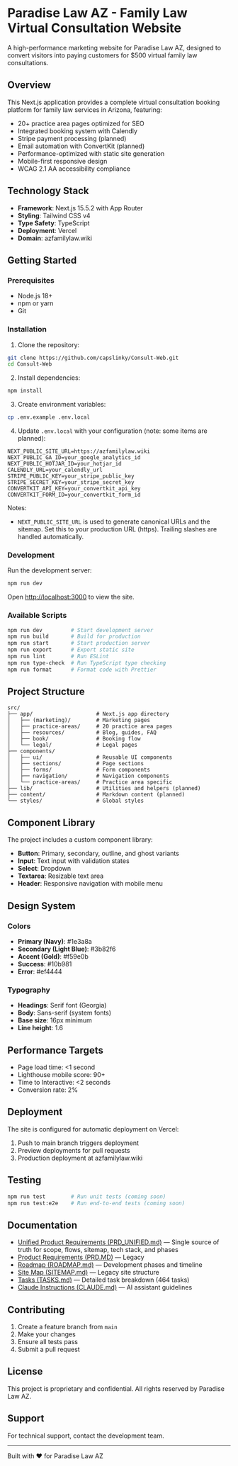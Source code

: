 # Paradise Law AZ - Family Law Virtual Consultation Website

A high-performance marketing website for Paradise Law AZ, designed to convert visitors into paying customers for $500 virtual family law consultations.

## Overview

This Next.js application provides a complete virtual consultation booking platform for family law services in Arizona, featuring:

- 20+ practice area pages optimized for SEO
- Integrated booking system with Calendly
- Stripe payment processing (planned)
- Email automation with ConvertKit (planned)
- Performance-optimized with static site generation
- Mobile-first responsive design
- WCAG 2.1 AA accessibility compliance

## Technology Stack

- **Framework**: Next.js 15.5.2 with App Router
- **Styling**: Tailwind CSS v4
- **Type Safety**: TypeScript
- **Deployment**: Vercel
- **Domain**: azfamilylaw.wiki

## Getting Started

### Prerequisites

- Node.js 18+ 
- npm or yarn
- Git

### Installation

1. Clone the repository:
```bash
git clone https://github.com/capslinky/Consult-Web.git
cd Consult-Web
```

2. Install dependencies:
```bash
npm install
```

3. Create environment variables:
```bash
cp .env.example .env.local
```

4. Update `.env.local` with your configuration (note: some items are planned):
```
NEXT_PUBLIC_SITE_URL=https://azfamilylaw.wiki
NEXT_PUBLIC_GA_ID=your_google_analytics_id
NEXT_PUBLIC_HOTJAR_ID=your_hotjar_id
CALENDLY_URL=your_calendly_url
STRIPE_PUBLIC_KEY=your_stripe_public_key
STRIPE_SECRET_KEY=your_stripe_secret_key
CONVERTKIT_API_KEY=your_convertkit_api_key
CONVERTKIT_FORM_ID=your_convertkit_form_id
```

Notes:
- `NEXT_PUBLIC_SITE_URL` is used to generate canonical URLs and the sitemap. Set this to your production URL (https). Trailing slashes are handled automatically.

### Development

Run the development server:
```bash
npm run dev
```

Open [http://localhost:3000](http://localhost:3000) to view the site.

### Available Scripts

```bash
npm run dev         # Start development server
npm run build       # Build for production
npm run start       # Start production server
npm run export      # Export static site
npm run lint        # Run ESLint
npm run type-check  # Run TypeScript type checking
npm run format      # Format code with Prettier
```

## Project Structure

```
src/
├── app/                    # Next.js app directory
│   ├── (marketing)/        # Marketing pages
│   ├── practice-areas/     # 20 practice area pages
│   ├── resources/          # Blog, guides, FAQ
│   ├── book/               # Booking flow
│   └── legal/              # Legal pages
├── components/
│   ├── ui/                 # Reusable UI components
│   ├── sections/           # Page sections
│   ├── forms/              # Form components
│   ├── navigation/         # Navigation components
│   └── practice-areas/     # Practice area specific
├── lib/                    # Utilities and helpers (planned)
├── content/                # Markdown content (planned)
└── styles/                 # Global styles
```

## Component Library

The project includes a custom component library:

- **Button**: Primary, secondary, outline, and ghost variants
- **Input**: Text input with validation states
- **Select**: Dropdown
- **Textarea**: Resizable text area
- **Header**: Responsive navigation with mobile menu

## Design System

### Colors

- **Primary (Navy)**: #1e3a8a
- **Secondary (Light Blue)**: #3b82f6
- **Accent (Gold)**: #f59e0b
- **Success**: #10b981
- **Error**: #ef4444

### Typography

- **Headings**: Serif font (Georgia)
- **Body**: Sans-serif (system fonts)
- **Base size**: 16px minimum
- **Line height**: 1.6

## Performance Targets

- Page load time: <1 second
- Lighthouse mobile score: 90+
- Time to Interactive: <2 seconds
- Conversion rate: 2%

## Deployment

The site is configured for automatic deployment on Vercel:

1. Push to main branch triggers deployment
2. Preview deployments for pull requests
3. Production deployment at azfamilylaw.wiki

## Testing

```bash
npm run test        # Run unit tests (coming soon)
npm run test:e2e    # Run end-to-end tests (coming soon)
```

## Documentation

- [Unified Product Requirements (PRD_UNIFIED.md)](./PRD_UNIFIED.md) — Single source of truth for scope, flows, sitemap, tech stack, and phases
- [Product Requirements (PRD.MD)](./PRD.MD) — Legacy
- [Roadmap (ROADMAP.md)](./ROADMAP.md) — Development phases and timeline
- [Site Map (SITEMAP.md)](./SITEMAP.md) — Legacy site structure
- [Tasks (TASKS.md)](./TASKS.md) — Detailed task breakdown (464 tasks)
- [Claude Instructions (CLAUDE.md)](./CLAUDE.md) — AI assistant guidelines

## Contributing

1. Create a feature branch from `main`
2. Make your changes
3. Ensure all tests pass
4. Submit a pull request

## License

This project is proprietary and confidential. All rights reserved by Paradise Law AZ.

## Support

For technical support, contact the development team.

---

Built with ❤️ for Paradise Law AZ
